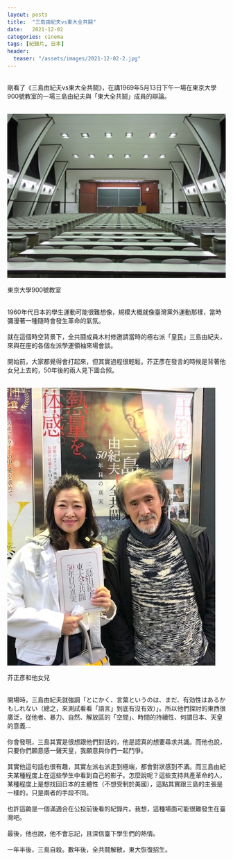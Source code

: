 ```yaml
---
layout: posts
title:  "三島由紀夫vs東大全共鬪"
date:   2021-12-02
categories: cinema
tags: [紀錄片, 日本]
header: 
  teaser: "/assets/images/2021-12-02-2.jpg"
---
```

<br>
剛看了《三島由紀夫vs東大全共鬪》，在講1969年5月13日下午一場在東京大學900號教室的一場三島由紀夫與「東大全共鬪」成員的辯論。<br><br>

![東京大學900號教室](/assets/images/2021-12-02-1.jpg)
<figcaption>東京大學900號教室</figcaption><br>

1960年代日本的學生運動可能很難想像，規模大概就像臺灣黨外運動那樣，當時彌漫著一種隨時會發生革命的氣氛。<br><br>
就在這個時空背景下，全共鬪成員木村修邀請當時的極右派「皇民」三島由紀夫，來與在座的各個左派學運領袖來場會談。<br><br>
開始前，大家都覺得會打起來，但其實過程很輕鬆。芥正彥在發言的時候是背著他女兒上去的，50年後的兩人見下圖合照。<br><br>

![芥正彥和他女兒](/assets/images/2021-12-02-3.jpg)
<figcaption>芥正彥和他女兒</figcaption><br>

開場時，三島由紀夫就強調「とにかく、言葉というのは、まだ、有効性はあるかもしれない（總之，來測試看看「語言」到底有沒有效）」。所以他們探討的東西很廣泛，從他者、暴力、自然、解放區的「空間」、時間的持續性、何謂日本、天皇的意義…<br><br>
你會發現，三島其實是很想跟他們對話的，他是認真的想要尋求共識。而他也說，只要你們願意感一聲天皇，我願意與你們一起鬥爭。<br><br>
其實他這句話也很有趣，其實左派右派走到極端，都會對狀感到不滿。而三島由紀夫某種程度上在這些學生中看到自己的影子。怎麼說呢？這些支持共產革命的人，某種程度上是想找回日本的主體性（不想受制於美國），這點其實跟三島的主張是一樣的，只是兩者的手段不同。<br><br>
也許這齣是一個滿適合在公投前後看的紀錄片。我想，這種場面可能很難發生在臺灣吧。<br><br>
最後，他也說，他不會忘記，且深信臺下學生們的熱情。<br><br>
一年半後，三島自殺。數年後，全共鬪解散，東大恢復招生。<br><br>